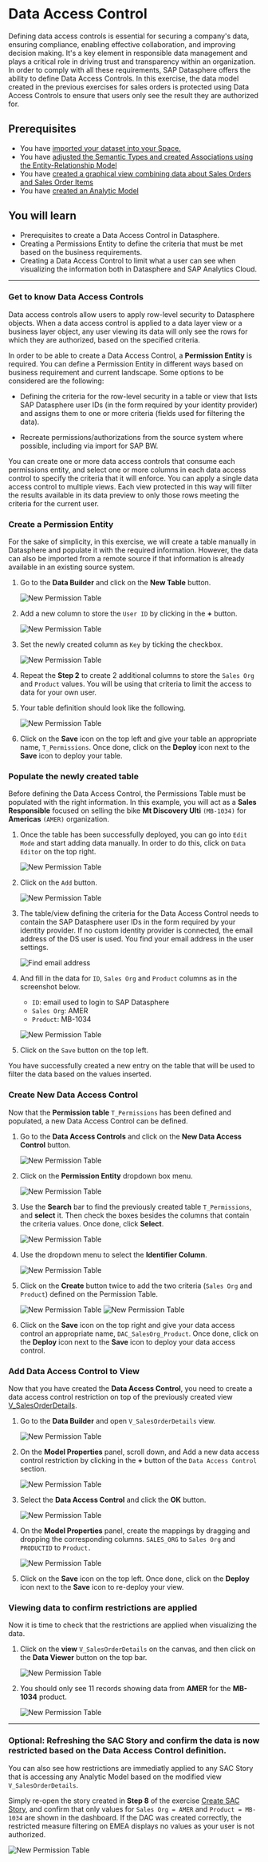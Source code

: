 # Data Access Control

Defining data access controls is essential for securing a company's data, ensuring compliance, enabling effective collaboration, and improving decision making. It's a key element in responsible data management and plays a critical role in driving trust and transparency within an organization. In order to comply with all these requirements, SAP Datasphere offers the ability to define Data Access Controls.
In this exercise, the data model created in the previous exercises for sales orders is protected using Data Access Controls to ensure that users only see the result they are authorized for. 

## Prerequisites
 - You have [imported your dataset into your Space.](../dsp_modeling_1-import-dataset/dsp_modeling_1-import-dataset.md)
 - You have [adjusted the Semantic Types and created Associations using the Entity-Relationship Model](../dsp_modeling_2-create-relationships/dsp_modeling_2-create-relationships.md)
 - You have [created a graphical view combining data about Sales Orders and Sales Order Items](../dsp_modeling_3-create-graphical-view/dsp_modeling_3-create-graphical-view.md)
 - You have [created an Analytic Model](../dsp_modeling_4-create-analytic-model/dsp_modeling_4-create-analytic-model.md)

## You will learn
  - Prerequisites to create a Data Access Control in Datasphere.
  - Creating a Permissions Entity to define the criteria that must be met based on the business requirements.
  - Creating a Data Access Control to limit what a user can see when visualizing the information both in Datasphere and SAP Analytics Cloud.

---

### Get to know Data Access Controls

Data access controls allow users to apply row-level security to Datasphere objects. When a data access control is applied to a data layer view or a business layer object, any user viewing its data will only see the rows for which they are authorized, based on the specified criteria.

In order to be able to create a Data Access Control, a **Permission Entity** is required. You can define a Permission Entity in different ways based on business requirement and current landscape. Some options to be considered are the following:

 - Defining the criteria for the row-level security in a table or view that lists SAP Datasphere user IDs (in the form required by your identity provider) and assigns them to one or more criteria (fields used for filtering the data).

 - Recreate permissions/authorizations from the source system where possible, including via import for SAP BW.

You can create one or more data access controls that consume each permissions entity, and select one or more columns in each data access control to specify the criteria that it will enforce. You can apply a single data access control to multiple views. Each view protected in this way will filter the results available in its data preview to only those rows meeting the criteria for the current user.

### Create a Permission Entity

For the sake of simplicity, in this exercise, we will create a table manually in Datasphere and populate it with the required information. However, the data can also be imported from a remote source if that information is already available in an existing source system.

1. Go to the **Data Builder** and click on the **New Table** button. 

    ![New Permission Table](./images-dsp_modeling_6-define-data-access-control/DS_DAC_NewTablePermission.png)

2. Add a new column to store the `User ID` by clicking in the **+** button. 

    ![New Permission Table](./images-dsp_modeling_6-define-data-access-control/DS_DAC_AddColumn.png)

3. Set the newly created column as `Key` by ticking the checkbox.

    ![New Permission Table](./images-dsp_modeling_6-define-data-access-control/DS_DAC_SetKey.png)

4. Repeat the **Step 2** to create 2 additional columns to store the `Sales Org` and `Product` values. You will be using that criteria to limit the access to data for your own user.

5. Your table definition should look like the following.

    ![New Permission Table](./images-dsp_modeling_6-define-data-access-control/DS_DAC_TableConfiguration.png)

6. Click on the **Save** icon on the top left and give your table an appropriate name, `T_Permissions`.  Once done, click on the **Deploy** icon next to the **Save** icon to deploy your table.

### Populate the newly created table

Before defining the Data Access Control, the Permissions Table must be populated with the right information. In this example, you will act as a **Sales Responsible** focused on selling the bike **Mt Discovery Ulti** `(MB-1034)` for **Americas** `(AMER)` organization.

1. Once the table has been successfully deployed, you can go into `Edit Mode` and start adding data manually. In order to do this, click on `Data Editor` on the top right.

    ![New Permission Table](./images-dsp_modeling_6-define-data-access-control/DS_DAC_DataEditor.png)

2. Click on the `Add` button.

    ![New Permission Table](./images-dsp_modeling_6-define-data-access-control/DS_DAC_AddRow.png)

3. The table/view defining the criteria for the Data Access Control needs to contain the SAP Datasphere user IDs in the form required by your identity provider. If no custom identity provider is connected, the email address of the DS user is used. You find your email address in the user settings.
    
    ![Find email address](./images-dsp_modeling_6-define-data-access-control/DS_User_Email.png)

4. And fill in the data for `ID`, `Sales Org` and `Product` columns as in the screenshot below.

    - `ID`: email used to login to SAP Datasphere
    - `Sales Org`: AMER
    - `Product`: MB-1034 

    ![New Permission Table](./images-dsp_modeling_6-define-data-access-control/DS_DAC_AddValues.png)

5. Click on the `Save` button on the top left.

You have successfully created a new entry on the table that will be used to filter the data based on the values inserted.

### Create New Data Access Control

Now that the **Permission table** `T_Permissions` has been defined and populated, a new Data Access Control can be defined.

1. Go to the **Data Access Controls** and click on the **New Data Access Control** button. 

    ![New Permission Table](./images-dsp_modeling_6-define-data-access-control/DS_DAC_NewDataAccessControl.png)

2. Click on the **Permission Entity** dropdown box menu. 

    ![New Permission Table](./images-dsp_modeling_6-define-data-access-control/DS_DAC_PermissionEntitySearch.png)

3. Use the **Search** bar to find the previously created table `T_Permissions`, and **select** it. Then check the boxes besides the columns that contain the criteria values. Once done, click **Select**.

    ![New Permission Table](./images-dsp_modeling_6-define-data-access-control/DS_DAC_PermissionEntitySelection.png)

4. Use the dropdown menu to select the **Identifier Column**.

    ![New Permission Table](./images-dsp_modeling_6-define-data-access-control/DS_DAC_PermissionEntitySelectID.png)

5. Click on the **Create** button twice to add the two criteria (`Sales Org` and `Product`) defined on the Permission Table.

    ![New Permission Table](./images-dsp_modeling_6-define-data-access-control/DS_DAC_PermissionEntityAddCriteria.png)
    ![New Permission Table](./images-dsp_modeling_6-define-data-access-control/DS_DAC_PermissionEntityAddCriteria2.png)

6. Click on the **Save** icon on the top right and give your data access control an appropriate name, `DAC_SalesOrg_Product`.  Once done, click on the **Deploy** icon next to the **Save** icon to deploy your data access control.

### Add Data Access Control to View

Now that you have created the **Data Access Control**, you need to create a data access control restriction on top of the previously created view [V_SalesOrderDetails](../dsp_modeling_6-define-data-access-control/dsp_modeling_6-define-data-access-control.md).

1. Go to the **Data Builder** and open `V_SalesOrderDetails` view. 

    ![New Permission Table](./images-dsp_modeling_6-define-data-access-control/DS_DAC_OpenView.png)

2. On the **Model Properties** panel, scroll down, and  Add a new data access control restriction by clicking in the **+** button of the `Data Access Control` section. 

    ![New Permission Table](./images-dsp_modeling_6-define-data-access-control/DS_DAC_AddRestriction.png)

3. Select the **Data Access Control** and click the **OK** button.

    ![New Permission Table](./images-dsp_modeling_6-define-data-access-control/DS_DAC_SelectDAC.png)

4. On the **Model Properties** panel, create the mappings by dragging and dropping the corresponding columns. `SALES_ORG` to `Sales Org` and `PRODUCTID` to `Product.`

    ![New Permission Table](./images-dsp_modeling_6-define-data-access-control/DS_DAC_Mapping.png)

5. Click on the **Save** icon on the top left. Once done, click on the **Deploy** icon next to the **Save** icon to re-deploy your view.

### Viewing data to confirm restrictions are applied

Now it is time to check that the restrictions are applied when visualizing the data. 

1. Click on the **view** `V_SalesOrderDetails` on the canvas, and then click on the **Data Viewer** button on the top bar.

    ![New Permission Table](./images-dsp_modeling_6-define-data-access-control/DS_DAC_DataViewer.png)

2. You should only see 11 records showing data from **AMER** for the **MB-1034** product.

    ![New Permission Table](./images-dsp_modeling_6-define-data-access-control/DS_DAC_FilteredData.png)

---

### Optional: Refreshing the SAC Story and confirm the data is now restricted based on the Data Access Control definition.

You can also see how restrictions are immediatly applied to any SAC Story that is accessing any Analytic Model based on the modified view `V_SalesOrderDetails`.

Simply re-open the story created in **Step 8** of the exercise [Create SAC Story](../dsp_modeling_5-create-sac-story/), and confirm that only values for `Sales Org = AMER` and `Product = MB-1034` are shown in the dashboard. If the DAC was created correctly, the restricted measure filtering on EMEA displays no values as your user is not authorized.

![New Permission Table](./images-dsp_modeling_6-define-data-access-control/SAC_DAC_Applied.png)